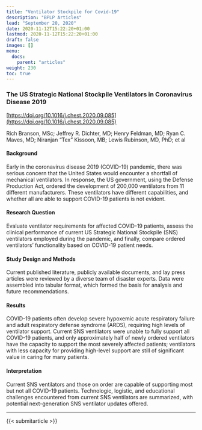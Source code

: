 ```yaml
---
title: "Ventilator Stockpile for Covid-19"
description: "BPLP Articles"
lead: "September 20, 2020"
date: 2020-11-12T15:22:20+01:00
lastmod: 2020-11-12T15:22:20+01:00
draft: false
images: []
menu:
  docs:
    parent: "articles"
weight: 230
toc: true
---
```


### The US Strategic National Stockpile Ventilators in Coronavirus Disease 2019

[https://doi.org/10.1016/j.chest.2020.09.085](https://doi.org/10.1016/j.chest.2020.09.085)

Rich Branson, MSc; 
Jeffrey R. Dichter, MD;
Henry Feldman, MD;
Ryan C. Maves, MD;
Niranjan “Tex” Kissoon, MB;
Lewis Rubinson, MD, PhD;
et al

#### Background
Early in the coronavirus disease 2019 (COVID-19) pandemic, there was serious concern that the United States would encounter a shortfall of mechanical ventilators. In response, the US government, using the Defense Production Act, ordered the development of 200,000 ventilators from 11 different manufacturers. These ventilators have different capabilities, and whether all are able to support COVID-19 patients is not evident.

#### Research Question
Evaluate ventilator requirements for affected COVID-19 patients, assess the clinical performance of current US Strategic National Stockpile (SNS) ventilators employed during the pandemic, and finally, compare ordered ventilators’ functionality based on COVID-19 patient needs.

#### Study Design and Methods
Current published literature, publicly available documents, and lay press articles were reviewed by a diverse team of disaster experts. Data were assembled into tabular format, which formed the basis for analysis and future recommendations.

#### Results
COVID-19 patients often develop severe hypoxemic acute respiratory failure and adult respiratory defense syndrome (ARDS), requiring high levels of ventilator support. Current SNS ventilators were unable to fully support all COVID-19 patients, and only approximately half of newly ordered ventilators have the capacity to support the most severely affected patients; ventilators with less capacity for providing high-level support are still of significant value in caring for many patients.

#### Interpretation
Current SNS ventilators and those on order are capable of supporting most but not all COVID-19 patients. Technologic, logistic, and educational challenges encountered from current SNS ventilators are summarized, with potential next-generation SNS ventilator updates offered.

-----------------------------------------------

{{< submitarticle >}}
